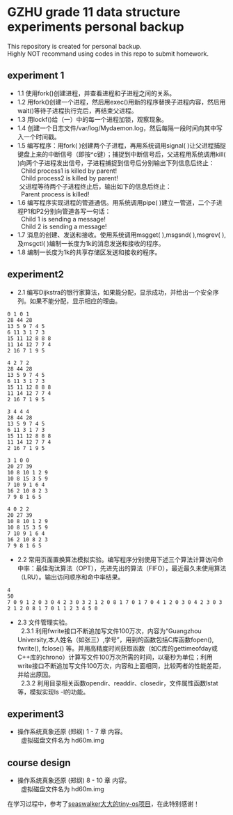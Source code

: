 GZHU grade 11 data structure experiments personal backup  
====
This repository is created for personal backup.  
Highly NOT recommand using codes in this repo to submit homework.  

experiment 1  
---
* 1.1 使用fork()创建进程，并查看进程和子进程之间的关系。
* 1.2 用fork()创建一个进程，然后用exec()用新的程序替换子进程内容，然后用wait()等待子进程执行完后，再结束父进程。
* 1.3 用lockf()给（一）中的每一个进程加锁，观察现象。
* 1.4 创建一个日志文件/var/log/Mydaemon.log，然后每隔一段时间向其中写入一个时间戳。
* 1.5 编写程序：用fork( )创建两个子进程，再用系统调用signal( )让父进程捕捉键盘上来的中断信号（即按^c键）；捕捉到中断信号后，父进程用系统调用kill( )向两个子进程发出信号，子进程捕捉到信号后分别输出下列信息后终止：  
&nbsp;&nbsp;Child process1 is killed by parent!  
&nbsp;&nbsp;Child process2 is killed by parent!  
&nbsp;父进程等待两个子进程终止后，输出如下的信息后终止：  
&nbsp;&nbsp;Parent process is killed!  
* 1.6 编写程序实现进程的管道通信。用系统调用pipe( )建立一管道，二个子进程P1和P2分别向管道各写一句话：  
&nbsp;&nbsp;Child 1 is sending a message!  
&nbsp;&nbsp;Child 2 is sending a message!
* 1.7 消息的创建、发送和接收。使用系统调用msgget( ),msgsnd( ),msgrev( ),及msgctl( )编制一长度为1k的消息发送和接收的程序。
* 1.8 编制一长度为1k的共享存储区发送和接收的程序。

experiment2
---
* 2.1 编写Dijkstra的银行家算法，如果能分配，显示成功，并给出一个安全序列。如果不能分配，显示相应的理由。  
```Test data1
0 1 0 1
28 44 28
13 5 9 7 4 5
6 11 3 1 7 3
15 11 12 8 8 8
11 14 12 7 7 4
2 16 7 1 9 5
```
```Test data2
4 2 7 2
28 44 28
13 5 9 7 4 5
6 11 3 1 7 3
15 11 12 8 8 8
11 14 12 7 7 4
2 16 7 1 9 5
```
```Test data3
3 4 4 4
28 44 28
13 5 9 7 4 5
6 11 3 1 7 3
15 11 12 8 8 8
11 14 12 7 7 4
2 16 7 1 9 5
```
```Test data4
3 1 0 0
20 27 39
10 8 10 1 2 9
10 8 15 3 5 9
7 10 9 1 6 4
16 2 10 8 2 3
7 9 8 1 6 5
```
```Test data5
4 0 2 2
20 27 39
10 8 10 1 2 9
10 8 15 3 5 9
7 10 9 1 6 4
16 2 10 8 2 3
7 9 8 1 6 5
```
* 2.2 常用页面置换算法模拟实验。编写程序分别使用下述三个算法计算访问命中率：最佳淘汰算法（OPT），先进先出的算法（FIFO），最近最久未使用算法（LRU）。输出访问顺序和命中率结果。
```Test data
4
50
7 0 9 1 2 0 3 0 4 2 3 0 3 2 1 2 0 8 1 7 0 1 7 0 4 1 2 0 3 0 4 2 3 0 3 2 1 2 0 8 1 7 0 1 1 2 3 4 5 0
```
* 2.3 文件管理实验。  
&nbsp;&nbsp;2.3.1 利用fwrite接口不断追加写文件100万次，内容为“Guangzhou University,本人姓名（如张三）,学号”，用到的函数包括C库函数fopen(), fwrite(), fclose() 等。并用高精度时间获取函数（如C库的gettimeofday或C++库的chrono）计算写文件100万次所需的时间，以毫秒为单位；利用write接口不断追加写文件100万次，内容和上面相同，比较两者的性能差距，并给出原因。  
&nbsp;&nbsp;2.3.2 利用目录相关函数opendir、readdir、closedir，文件属性函数lstat等，模拟实现ls -l的功能。  

experiment3  
---
* 操作系统真象还原 (郑纲)  1 - 7 章 内容。  
&nbsp;&nbsp;虚拟磁盘文件名为 hd60m.img

course design  
---
* 操作系统真象还原 (郑纲)  8 - 10 章 内容。  
&nbsp;&nbsp;虚拟磁盘文件名为 hd60m.img

在学习过程中，参考了[seaswalker大大的tiny-os项目](https://github.com/seaswalker/tiny-os)，在此特别感谢！
